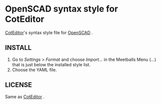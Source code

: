 
# OpenSCAD syntax style for CotEditor

[CotEditor](http://coteditor.com/)'s syntax style file for [OpenSCAD](https://openscad.org/) .


## INSTALL

1. Go to *Settings > Format* and choose *Import…* in the Meetballs Menu (...) that is just below the installed style list.
2. Choose the YAML file.

## LICENSE

Same as [CotEditor](http://coteditor.com/) .
